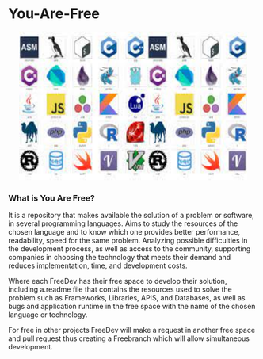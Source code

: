 # You-Are-Free
<p align="center">
  <img width="460" height="300" src="https://github.com/Leumim2020/You-Are-Free/blob/main/image/transferir.jpg">
</p>

### What is You Are Free?

It is a repository that makes available the solution of a problem or software, in several programming languages. Aims to study the resources of the chosen language and to know which one provides better performance, readability, speed for the same problem. Analyzing possible difficulties in the development process, as well as access to the community, supporting companies in choosing the technology that meets their demand and reduces implementation, time, and development costs.

Where each FreeDev has their free space to develop their solution, including a.readme file that contains the resources used to solve the problem such as Frameworks, Libraries, APIS, and Databases, as well as bugs and application runtime in the free space with the name of the chosen language or technology.

For free in other projects FreeDev will make a request in another free space and pull request thus creating a Freebranch which will allow simultaneous development.
